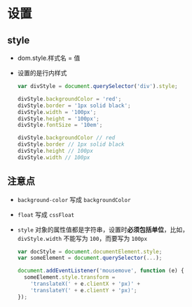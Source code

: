 # 设置

## style

  - dom.style.样式名 = 值

  - 设置的是行内样式

    ```js
    var divStyle = document.querySelector('div').style;

    divStyle.backgroundColor = 'red';
    divStyle.border = '1px solid black';
    divStyle.width = '100px';
    divStyle.height = '100px';
    divStyle.fontSize = '10em';

    divStyle.backgroundColor // red
    divStyle.border // 1px solid black
    divStyle.height // 100px
    divStyle.width // 100px
    ```

## 注意点

  - `background-color` 写成 `backgroundColor`

  - `float` 写成 `cssFloat`

  - `style` 对象的属性值都是字符串，设置时**必须包括单位**，比如，`divStyle.width` 不能写为 `100`，而要写为 `100px`

    ```js
    var docStyle = document.documentElement.style;
    var someElement = document.querySelector(...);

    document.addEventListener('mousemove', function (e) {
      someElement.style.transform =
        'translateX(' + e.clientX + 'px)' +
        'translateY(' + e.clientY + 'px)';
    });
    ```
